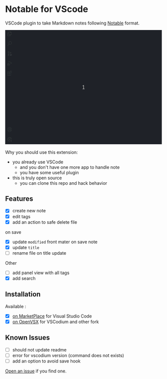 # Notable for VScode

VSCode plugin to take Markdown notes following [Notable](https://notable.app/) format.

![How to use VSCode Notable](images/screenshot.gif)

Why you should use this extension:

- you already use VSCode
  - and you don't have one more app to handle note
  - you have some useful plugin
- this is truly open source
  - you can clone this repo and hack behavior

## Features

- [x] create new note
- [x] edit tags
- [x] add an action to safe delete file

on save

- [x] update `modified` front mater on save note
- [x] update `title`
- [ ] rename file on title update

Other

- [ ] add panel view with all tags
- [x] add search

## Installation

Available :

- [x] [on MarketPlace](https://marketplace.visualstudio.com/items?itemName=madeindjs.notable) for Visual Studio Code
- [x] [on OpenVSX](https://open-vsx.org/extension/madeindjs/notable) for VSCodium and other fork

## Known Issues

- [ ] should not update readme
- [ ] error for vscodium version (command does not exists)
- [ ] add an option to avoid save hook

[Open an issue](https://github.com/madeindjs/vscode-notable/issues/new) if you find one.
